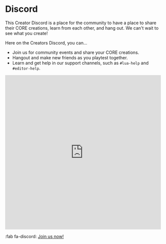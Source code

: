 # Discord

This Creator Discord is a place for the community to have a place to share their CORE creations, learn from each other, and hang out.
We can't wait to see what you create!

Here on the Creators Discord, you can...

- Join us for community events and share your CORE creations.
- Hangout and make new friends as you playtest together.
- Learn and get help in our support channels, such as `#lua-help`  and `#editor-help`.

<div id="discord-embed">
    <iframe src="https://discordapp.com/widget?id=547553459562610698&theme=dark" width="100%" height="500" allowtransparency="true" frameborder="0"></iframe>
</div>

:fab fa-discord: [Join us now!](https://discord.gg/85k8A7V)
